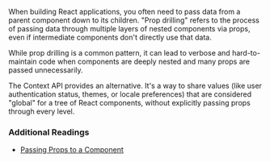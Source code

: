 When building React applications, you often need to pass data from a parent component down to its children. "Prop drilling" 
refers to the process of passing data through multiple layers of nested components via props, even if intermediate 
components don't directly use that data.

While prop drilling is a common pattern, it can lead to verbose and hard-to-maintain code when components are deeply 
nested and many props are passed unnecessarily.

The Context API provides an alternative. It's a way to share values (like user authentication status, themes, or locale 
preferences) that are considered "global" for a tree of React components, without explicitly passing props through every 
level.

### Additional Readings
- [Passing Props to a Component](https://react.dev/learn/passing-props-to-a-component)